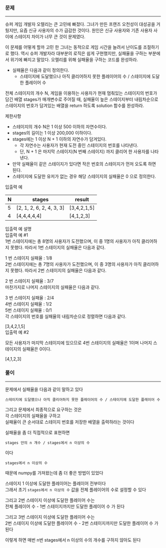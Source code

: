 ### 문제
***
슈퍼 게임 개발자 오렐리는 큰 고민에 빠졌다. 그녀가 만든 프랜즈 오천성이 대성공을 거뒀지만, 요즘 신규 사용자의 수가 급감한 것이다. 원인은 신규 사용자와 기존 사용자 사이에 스테이지 차이가 너무 큰 것이 문제였다.  

이 문제를 어떻게 할까 고민 한 그녀는 동적으로 게임 시간을 늘려서 난이도를 조절하기로 했다. 역시 슈퍼 개발자라 대부분의 로직은 쉽게 구현했지만, 실패율을 구하는 부분에서 위기에 빠지고 말았다. 오렐리를 위해 실패율을 구하는 코드를 완성하라.  
  
* 실패율은 다음과 같이 정의한다.  
  * 스테이지에 도달했으나 아직 클리어하지 못한 플레이어의 수 / 스테이지에 도달한 플레이어 수

전체 스테이지의 개수 N, 게임을 이용하는 사용자가 현재 멈춰있는 스테이지의 번호가 담긴 배열 stages가 매개변수로 주어질 때, 실패율이 높은 스테이지부터 내림차순으로 스테이지의 번호가 담겨있는 배열을 return 하도록 solution 함수를 완성하라.  

제한사항  
* 스테이지의 개수 N은 1 이상 500 이하의 자연수이다.
* stages의 길이는 1 이상 200,000 이하이다.
* stages에는 1 이상 N + 1 이하의 자연수가 담겨있다.
  * 각 자연수는 사용자가 현재 도전 중인 스테이지의 번호를 나타낸다.
  * 단, N + 1 은 마지막 스테이지(N 번째 스테이지) 까지 클리어 한 사용자를 나타낸다.
* 만약 실패율이 같은 스테이지가 있다면 작은 번호의 스테이지가 먼저 오도록 하면 된다.
* 스테이지에 도달한 유저가 없는 경우 해당 스테이지의 실패율은 0 으로 정의한다.
  
입출력 예

|N|	stages|	result|
|---|---|---|
|5|	[2, 1, 2, 6, 2, 4, 3, 3]|	[3,4,2,1,5]|
|4|	[4,4,4,4,4]|	[4,1,2,3]|

입출력 예 설명  
입출력 예 #1  
1번 스테이지에는 총 8명의 사용자가 도전했으며, 이 중 1명의 사용자가 아직 클리어하지 못했다. 따라서 1번 스테이지의 실패율은 다음과 같다.  

1 번 스테이지 실패율 : 1/8  
2번 스테이지에는 총 7명의 사용자가 도전했으며, 이 중 3명의 사용자가 아직 클리어하지 못했다. 따라서 2번 스테이지의 실패율은 다음과 같다.  
  
2 번 스테이지 실패율 : 3/7  
마찬가지로 나머지 스테이지의 실패율은 다음과 같다.  
  
3 번 스테이지 실패율 : 2/4  
4번 스테이지 실패율 : 1/2  
5번 스테이지 실패율 : 0/1  
각 스테이지의 번호를 실패율의 내림차순으로 정렬하면 다음과 같다.  
  
[3,4,2,1,5]  
입출력 예 #2  
  
모든 사용자가 마지막 스테이지에 있으므로 4번 스테이지의 실패율은 1이며 나머지 스테이지의 실패율은 0이다.  
  
[4,1,2,3]  


### 풀이
***
문제에서 실패율을 다음과 같이 말하고 있다  
```
스테이지에 도달했으나 아직 클리어하지 못한 플레이어의 수 / 스테이지에 도달한 플레이어 수
```
그리고 문제에서 최종적으로 요구하는 것은  
각 스테이지의 실패율을 구하고  
실패율이 큰 순서대로 스테이지 번호를 저장한 배열을 출력하라는 것이다  

실패율을 좀 더 직접적으로 표현하면
```
stages 안의 n 개수 / stages에서 n 이상의 수
```
이다  
```
stages에서 n 이상의 수
```

때문에 numpy를 가져왔는데 좀 더 좋은 방법이 있었다  

스테이지 1 이상에 도달한 플레이어는 플레이어 전부이다  
그래서 초기 `stages에서 n 이상의 수` 값을 전체 플레이어의 수로 설정할 수 있다  
  
그리고 2번 스테이지 이상에 도달한 플레이어 수는  
전체 플레이어 수 - 1번 스테이지까지만 도달한 플레이어 수 가 된다  
  
그리고 3번 스테이지 이상에 도달한 플레이어 수는  
2번 스테이지 이상에 도달한 플레이어 수 - 2번 스테이지까지만 도달한 플레이어 수 가 된다  

이렇게 하면 매번 n번 stages에서 n 이상의 수의 개수를 구하지 않아도 된다  



